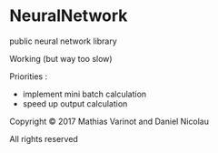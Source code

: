 # NeuralNetwork
public neural network library

Working (but way too slow)

Priorities : 
   - implement mini batch calculation
   - speed up output calculation

Copyright © 2017 Mathias Varinot and Daniel Nicolau

All rights reserved